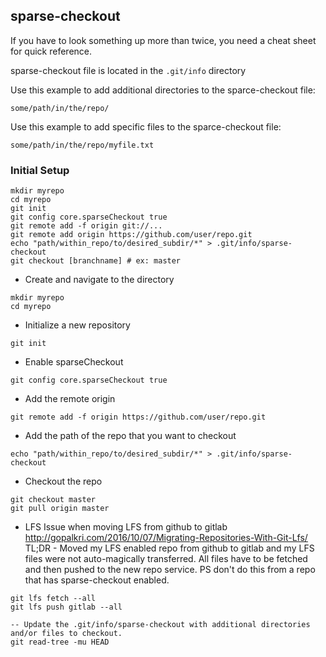 ## sparse-checkout

If you have to look something up more than twice, you need a cheat sheet for quick reference.

sparse-checkout file is located in the `.git/info` directory

Use this example to add additional directories to the sparce-checkout file:
```
some/path/in/the/repo/
```

Use this example to add specific files to the sparce-checkout file:
```
some/path/in/the/repo/myfile.txt
```

### Initial Setup
```
mkdir myrepo
cd myrepo
git init
git config core.sparseCheckout true
git remote add -f origin git://...
git remote add origin https://github.com/user/repo.git
echo "path/within_repo/to/desired_subdir/*" > .git/info/sparse-checkout
git checkout [branchname] # ex: master
```

* Create and navigate to the directory 
```
mkdir myrepo
cd myrepo
```

* Initialize a new repository
```
git init
```

* Enable sparseCheckout  
```
git config core.sparseCheckout true
```

* Add the remote origin
```
git remote add -f origin https://github.com/user/repo.git
```

* Add the path of the repo that you want to checkout 
```
echo "path/within_repo/to/desired_subdir/*" > .git/info/sparse-checkout
```

* Checkout the repo
```
git checkout master
git pull origin master
```


* LFS Issue when moving LFS from github to gitlab
http://gopalkri.com/2016/10/07/Migrating-Repositories-With-Git-Lfs/
TL;DR - Moved my LFS enabled repo from github to gitlab and my LFS files were not auto-magically transferred. 
All files have to be fetched and then pushed to the new repo service.
PS  don't do this from a repo that has sparse-checkout enabled.
```
git lfs fetch --all 
git lfs push gitlab --all

-- Update the .git/info/sparse-checkout with additional directories and/or files to checkout.
git read-tree -mu HEAD
```
